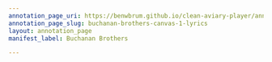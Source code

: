 ```yaml
---
annotation_page_uri: https://benwbrum.github.io/clean-aviary-player/annotations/buchanan-brothers-canvas-1-lyrics.json
annotation_page_slug: buchanan-brothers-canvas-1-lyrics
layout: annotation_page
manifest_label: Buchanan Brothers

---
```


